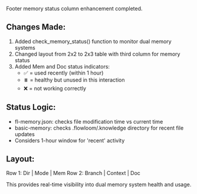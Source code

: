Footer memory status column enhancement completed.

## Changes Made:
1. Added check_memory_status() function to monitor dual memory systems
2. Changed layout from 2x2 to 2x3 table with third column for memory status
3. Added Mem and Doc status indicators:
   - ✅ = used recently (within 1 hour)
   - ⏸️ = healthy but unused in this interaction
   - ❌ = not working correctly

## Status Logic:
- fl-memory.json: checks file modification time vs current time
- basic-memory: checks .flowloom/.knowledge directory for recent file updates
- Considers 1-hour window for 'recent' activity

## Layout:
Row 1: Dir | Mode | Mem
Row 2: Branch | Context | Doc

This provides real-time visibility into dual memory system health and usage.

